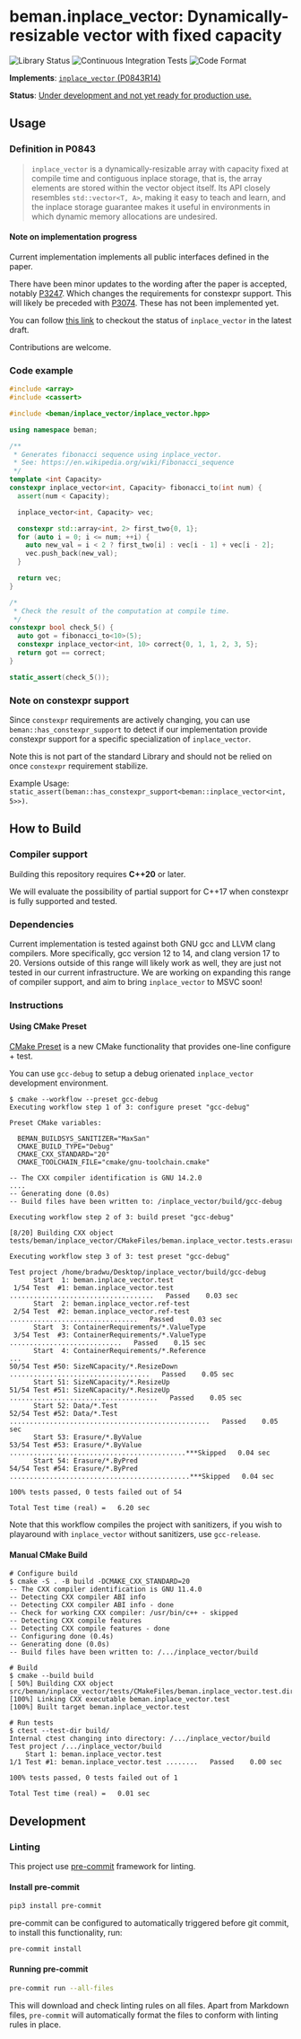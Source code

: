 <!--
SPDX-License-Identifier: <SPDX License Expression>
-->

# beman.inplace\_vector: Dynamically-resizable vector with fixed capacity

![Library Status](https://github.com/bemanproject/beman/blob/c6997986557ec6dda98acbdf502082cdf7335526/images/badges/beman_badge-beman_library_under_development.svg)
![Continuous Integration Tests](https://github.com/bemanproject/inplace_vector/actions/workflows/ci_tests.yml/badge.svg)
![Code Format](https://github.com/bemanproject/inplace_vector/actions/workflows/pre-commit.yml/badge.svg)

**Implements**: [`inplace_vector` (P0843R14)](https://wg21.link/P0843R14)

**Status**:
[Under development and not yet ready for production use.](https://github.com/bemanproject/beman/blob/main/docs/BEMAN_LIBRARY_MATURITY_MODEL.md#under-development-and-not-yet-ready-for-production-use)

## Usage

### Definition in P0843

> `inplace_vector` is a dynamically-resizable array with capacity fixed
at compile time and contiguous inplace storage,
that is, the array elements are stored within the vector object itself.
Its API closely resembles `std::vector<T, A>`,
making it easy to teach and learn,
and the inplace storage guarantee makes it useful in environments in
which dynamic memory allocations are undesired.

#### Note on implementation progress

Current implementation implements all public interfaces defined in the paper.

There have been minor updates to the wording after the paper is accepted,
notably [P3247](wg21.link/P3247).
Which changes the requirements for constexpr support.
This will likely be preceded with [P3074](wg21.link/P3074).
These has not been implemented yet.

You can follow [this link](eel.is/c++draft/inplace.vector)
to checkout the status of `inplace_vector` in the latest draft.

Contributions are welcome.

### Code example

```cpp
#include <array>
#include <cassert>

#include <beman/inplace_vector/inplace_vector.hpp>

using namespace beman;

/**
 * Generates fibonacci sequence using inplace_vector.
 * See: https://en.wikipedia.org/wiki/Fibonacci_sequence
 */
template <int Capacity>
constexpr inplace_vector<int, Capacity> fibonacci_to(int num) {
  assert(num < Capacity);

  inplace_vector<int, Capacity> vec;

  constexpr std::array<int, 2> first_two{0, 1};
  for (auto i = 0; i <= num; ++i) {
    auto new_val = i < 2 ? first_two[i] : vec[i - 1] + vec[i - 2];
    vec.push_back(new_val);
  }

  return vec;
}

/*
 * Check the result of the computation at compile time.
 */
constexpr bool check_5() {
  auto got = fibonacci_to<10>(5);
  constexpr inplace_vector<int, 10> correct{0, 1, 1, 2, 3, 5};
  return got == correct;
}

static_assert(check_5());

```

### Note on constexpr support

Since `constexpr` requirements are actively changing,
you can use `beman::has_constexpr_support` to detect if our implementation
provide constexpr support for a specific specialization of `inplace_vector`.

Note this is not part of the standard Library and should not be relied on once
`constexpr` requirement stabilize.

Example Usage:
`static_assert(beman::has_constexpr_support<beman::inplace_vector<int, 5>>)`.

## How to Build

### Compiler support

Building this repository requires **C++20** or later.

We will evaluate the possibility of partial support for C++17
when constexpr is fully supported and tested.

### Dependencies

Current implementation is tested against both GNU gcc and LLVM clang compilers.
More specifically, gcc version 12 to 14, and clang version 17 to 20.
Versions outside of this range will likely work as well,
they are just not tested in our current infrastructure.
We are working on expanding this range of compiler support,
and aim to bring `inplace_vector` to MSVC soon!

### Instructions

#### Using CMake Preset

[CMake Preset](https://cmake.org/cmake/help/latest/manual/cmake-presets.7.html)
is a new CMake functionality that provides one-line configure + test.

You can use `gcc-debug` to setup a debug orienated `inplace_vector` development environment.

```text
$ cmake --workflow --preset gcc-debug
Executing workflow step 1 of 3: configure preset "gcc-debug"

Preset CMake variables:

  BEMAN_BUILDSYS_SANITIZER="MaxSan"
  CMAKE_BUILD_TYPE="Debug"
  CMAKE_CXX_STANDARD="20"
  CMAKE_TOOLCHAIN_FILE="cmake/gnu-toolchain.cmake"

-- The CXX compiler identification is GNU 14.2.0
....
-- Generating done (0.0s)
-- Build files have been written to: /inplace_vector/build/gcc-debug

Executing workflow step 2 of 3: build preset "gcc-debug"

[8/20] Building CXX object tests/beman/inplace_vector/CMakeFiles/beman.inplace_vector.tests.erasure.dir/erasure.test.cpp.o

Executing workflow step 3 of 3: test preset "gcc-debug"

Test project /home/bradwu/Desktop/inplace_vector/build/gcc-debug
      Start  1: beman.inplace_vector.test
 1/54 Test  #1: beman.inplace_vector.test ....................................   Passed    0.03 sec
      Start  2: beman.inplace_vector.ref-test
 2/54 Test  #2: beman.inplace_vector.ref-test ................................   Passed    0.03 sec
      Start  3: ContainerRequirements/*.ValueType
 3/54 Test  #3: ContainerRequirements/*.ValueType ............................   Passed    0.15 sec
      Start  4: ContainerRequirements/*.Reference
...
50/54 Test #50: SizeNCapacity/*.ResizeDown ...................................   Passed    0.05 sec
      Start 51: SizeNCapacity/*.ResizeUp
51/54 Test #51: SizeNCapacity/*.ResizeUp .....................................   Passed    0.05 sec
      Start 52: Data/*.Test
52/54 Test #52: Data/*.Test ..................................................   Passed    0.05 sec
      Start 53: Erasure/*.ByValue
53/54 Test #53: Erasure/*.ByValue ............................................***Skipped   0.04 sec
      Start 54: Erasure/*.ByPred
54/54 Test #54: Erasure/*.ByPred .............................................***Skipped   0.04 sec

100% tests passed, 0 tests failed out of 54

Total Test time (real) =   6.20 sec
```

Note that this workflow compiles the project with sanitizers,
if you wish to playaround with `inplace_vector` without sanitizers,
use `gcc-release`.

#### Manual CMake Build

```text
# Configure build
$ cmake -S . -B build -DCMAKE_CXX_STANDARD=20
-- The CXX compiler identification is GNU 11.4.0
-- Detecting CXX compiler ABI info
-- Detecting CXX compiler ABI info - done
-- Check for working CXX compiler: /usr/bin/c++ - skipped
-- Detecting CXX compile features
-- Detecting CXX compile features - done
-- Configuring done (0.4s)
-- Generating done (0.0s)
-- Build files have been written to: /.../inplace_vector/build

# Build
$ cmake --build build
[ 50%] Building CXX object src/beman/inplace_vector/tests/CMakeFiles/beman.inplace_vector.test.dir/inplace_vector.test.cpp.o
[100%] Linking CXX executable beman.inplace_vector.test
[100%] Built target beman.inplace_vector.test

# Run tests
$ ctest --test-dir build/
Internal ctest changing into directory: /.../inplace_vector/build
Test project /.../inplace_vector/build
    Start 1: beman.inplace_vector.test
1/1 Test #1: beman.inplace_vector.test ........   Passed    0.00 sec

100% tests passed, 0 tests failed out of 1

Total Test time (real) =   0.01 sec
```

## Development

### Linting

This project use [pre-commit](https://pre-commit.com/) framework for linting.

#### Install pre-commit

```bash
pip3 install pre-commit
```

pre-commit can be configured to automatically triggered before git commit,
to install this functionality, run:

```bash
pre-commit install
```

#### Running pre-commit

```bash
pre-commit run --all-files
```

This will download and check linting rules on all files.
Apart from Markdown files,
`pre-commit` will automatically format the files
to conform with linting rules in place.
